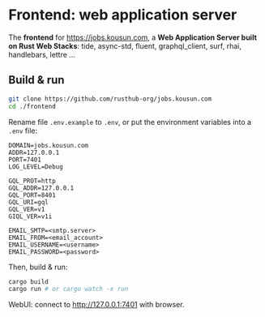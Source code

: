 # Frontend: web application server

The **frontend** for https://jobs.kousun.com, a **Web Application Server built on Rust Web Stacks**: tide, async-std, fluent, graphql_client, surf, rhai, handlebars, lettre ...

## Build & run

``` Bash
git clone https://github.com/rusthub-org/jobs.kousun.com
cd ./frontend
```

Rename file `.env.example` to `.env`, or put the environment variables into a `.env` file:

```
DOMAIN=jobs.kousun.com
ADDR=127.0.0.1
PORT=7401
LOG_LEVEL=Debug

GQL_PROT=http
GQL_ADDR=127.0.0.1
GQL_PORT=8401
GQL_URI=gql
GQL_VER=v1
GIQL_VER=v1i

EMAIL_SMTP=<smtp.server>
EMAIL_FROM=<email_account>
EMAIL_USERNAME=<username>
EMAIL_PASSWORD=<password>
```

Then, build & run:

``` Bash
cargo build
cargo run # or cargo watch -x run
```

WebUI: connect to http://127.0.0.1:7401 with browser.
